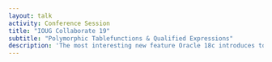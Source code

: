```yaml
---
layout: talk
activity: Conference Session
title: "IOUG Collaborate 19"
subtitle: "Polymorphic Tablefunctions & Qualified Expressions"
description: 'The most interesting new feature Oracle 18c introduces to Developers are Polymorphic Table Functions and Qualified Expressions.  Polymorphic Table Functions finally allow the Developer to define the structure of the returned records at runtime.  Qualified Expressions allows defining array- or record constructors that assign all values in a single statement. What looks at first sight as syntactical sugar is a mighty tool - especially in conjunction with Polymorphic Table Functions.  This talk introduces the concepts of Polymorphic Table Functions and Qualified Expressions and demonstrates real-world use cases and scenarios.'
---
```

